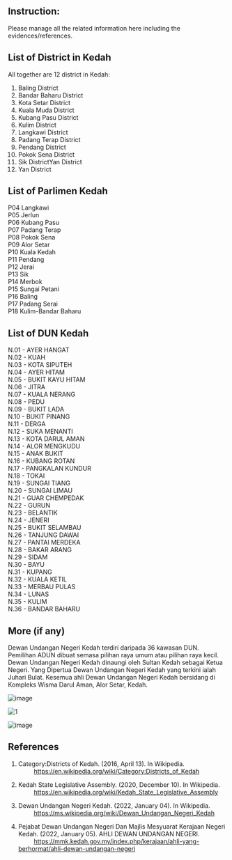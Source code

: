 ## Instruction:
Please manage all the related information here including the evidences/references. 

## List of District in Kedah
All together are 12 district in Kedah:

1.  Baling District
2.  Bandar Baharu District
3.  Kota Setar District
4.  Kuala Muda District
5.  Kubang Pasu District
6.  Kulim District
7.  Langkawi District
8.  Padang Terap District
9.  Pendang District
10. Pokok Sena District
11. Sik DistrictYan District
12. Yan District

## List of Parlimen Kedah
P04	Langkawi </br>
P05	Jerlun </br>
P06	Kubang Pasu </br>
P07	Padang Terap </br>
P08	Pokok Sena </br>
P09	Alor Setar </br>
P10	Kuala Kedah </br>
P11	Pendang </br>
P12	Jerai </br>
P13	Sik </br>
P14	Merbok </br>
P15	Sungai Petani </br>
P16	Baling </br>
P17	Padang Serai </br>
P18	Kulim-Bandar Baharu </br>

## List of DUN Kedah
N.01 - AYER HANGAT </br>
N.02 - KUAH </br>
N.03 - KOTA SIPUTEH </br>
N.04 - AYER HITAM </br>
N.05 - BUKIT KAYU HITAM </br>
N.06 - JITRA </br>
N.07 - KUALA NERANG </br>
N.08 - PEDU </br>
N.09 - BUKIT LADA </br>
N.10 - BUKIT PINANG </br>
N.11 - DERGA </br>
N.12 - SUKA MENANTI </br>
N.13 - KOTA DARUL AMAN </br>
N.14 - ALOR MENGKUDU </br>
N.15 - ANAK BUKIT </br>
N.16 - KUBANG ROTAN </br>
N.17 - PANGKALAN KUNDUR </br>
N.18 - TOKAI </br>
N.19 - SUNGAI TIANG </br>
N.20 - SUNGAI LIMAU </br>
N.21 - GUAR CHEMPEDAK </br>
N.22 - GURUN </br>
N.23 - BELANTIK </br>
N.24 - JENERI </br>
N.25 - BUKIT SELAMBAU </br>
N.26 - TANJUNG DAWAI </br>
N.27 - PANTAI MERDEKA </br>
N.28 - BAKAR ARANG </br>
N.29 - SIDAM </br>
N.30 - BAYU </br>
N.31 - KUPANG </br>
N.32 - KUALA KETIL </br>
N.33 - MERBAU PULAS </br>
N.34 - LUNAS </br>
N.35 - KULIM </br>
N.36 - BANDAR BAHARU </br>

## More (if any)
Dewan Undangan Negeri Kedah terdiri daripada 36 kawasan DUN. Pemilihan ADUN dibuat semasa pilihan raya umum atau pilihan raya kecil. Dewan Undangan Negeri Kedah dinaungi oleh Sultan Kedah sebagai Ketua Negeri. Yang Dipertua Dewan Undangan Negeri Kedah yang terkini ialah Juhari Bulat. Kesemua ahli Dewan Undangan Negeri Kedah bersidang di Kompleks Wisma Darul Aman, Alor Setar, Kedah.

![image](https://user-images.githubusercontent.com/55395418/148647547-218d74de-1bda-4a2a-a588-bcc6cb00fbb8.png)

![1](https://user-images.githubusercontent.com/55395418/148642262-5bfe0850-ca29-42b4-a25f-ab87912572e2.png)

![image](https://user-images.githubusercontent.com/55395418/148642291-10c1bb19-6899-43dd-a07a-1a7095e8f74c.png)


## References
1. Category:Districts of Kedah. (2016, April 13). In Wikipedia.  
&nbsp;&nbsp;&nbsp;&nbsp;&nbsp;&nbsp;&nbsp;&nbsp; https://en.wikipedia.org/wiki/Category:Districts_of_Kedah  

2. Kedah State Legislative Assembly. (2020, December 10). In Wikipedia.  
&nbsp;&nbsp;&nbsp;&nbsp;&nbsp;&nbsp;&nbsp;&nbsp; https://en.wikipedia.org/wiki/Kedah_State_Legislative_Assembly  

3. Dewan Undangan Negeri Kedah. (2022, January 04). In Wikipedia.  
&nbsp;&nbsp;&nbsp;&nbsp;&nbsp;&nbsp;&nbsp;&nbsp; https://ms.wikipedia.org/wiki/Dewan_Undangan_Negeri_Kedah  

4. Pejabat Dewan Undangan Negeri Dan Majlis Mesyuarat Kerajaan Negeri Kedah. (2022, January 05). AHLI DEWAN UNDANGAN NEGERI.  
&nbsp;&nbsp;&nbsp;&nbsp;&nbsp;&nbsp;&nbsp;&nbsp; https://mmk.kedah.gov.my/index.php/kerajaan/ahli-yang-berhormat/ahli-dewan-undangan-negeri
